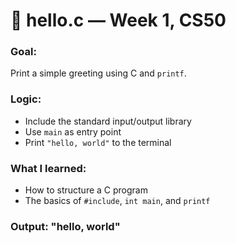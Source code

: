 # 👋 hello.c — Week 1, CS50

### Goal:
Print a simple greeting using C and `printf`.

### Logic:
- Include the standard input/output library
- Use `main` as entry point
- Print `"hello, world"` to the terminal

### What I learned:
- How to structure a C program
- The basics of `#include`, `int main`, and `printf`

### Output: "hello, world"
